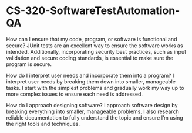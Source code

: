 # CS-320-SoftwareTestAutomation-QA

How can I ensure that my code, program, or software is functional and secure?
JUnit tests are an excellent way to ensure the software works as intended. Additionally, incorporating security best practices, 
such as input validation and secure coding standards, is essential to make sure the program is secure.

How do I interpret user needs and incorporate them into a program?
I interpret user needs by breaking them down into smaller, manageable tasks. I start with the simplest problems and gradually
work my way up to more complex issues to ensure each need is addressed.

How do I approach designing software?
I approach software design by breaking everything into smaller, manageable problems. I also research reliable documentation to 
fully understand the topic and ensure I’m using the right tools and techniques.
